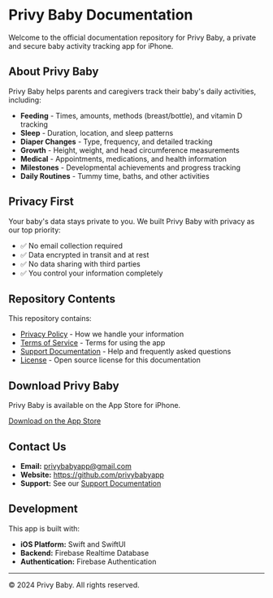 # Privy Baby Documentation

Welcome to the official documentation repository for Privy Baby, a private and secure baby activity tracking app for iPhone.

## About Privy Baby

Privy Baby helps parents and caregivers track their baby's daily activities, including:

- **Feeding** - Times, amounts, methods (breast/bottle), and vitamin D tracking
- **Sleep** - Duration, location, and sleep patterns
- **Diaper Changes** - Type, frequency, and detailed tracking
- **Growth** - Height, weight, and head circumference measurements
- **Medical** - Appointments, medications, and health information
- **Milestones** - Developmental achievements and progress tracking
- **Daily Routines** - Tummy time, baths, and other activities

## Privacy First

Your baby's data stays private to you. We built Privy Baby with privacy as our top priority:

- ✅ No email collection required
- ✅ Data encrypted in transit and at rest
- ✅ No data sharing with third parties
- ✅ You control your information completely

## Repository Contents

This repository contains:

- [Privacy Policy](PRIVACY-POLICY.md) - How we handle your information
- [Terms of Service](TERMS-OF-SERVICE.md) - Terms for using the app
- [Support Documentation](SUPPORT.md) - Help and frequently asked questions
- [License](LICENSE) - Open source license for this documentation

## Download Privy Baby

Privy Baby is available on the App Store for iPhone.

[Download on the App Store](#) <!-- Link will be added when app is published -->

## Contact Us

- **Email:** privybabyapp@gmail.com
- **Website:** https://github.com/privybabyapp
- **Support:** See our [Support Documentation](SUPPORT.md)

## Development

This app is built with:
- **iOS Platform:** Swift and SwiftUI
- **Backend:** Firebase Realtime Database
- **Authentication:** Firebase Authentication

---

© 2024 Privy Baby. All rights reserved.
